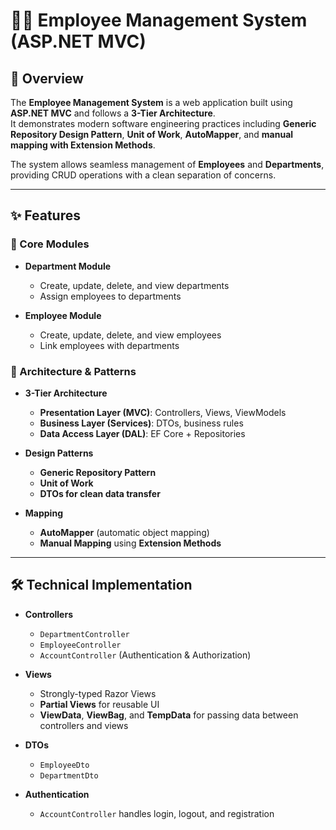 # 👨‍💼 Employee Management System (ASP.NET MVC)

## 📌 Overview
The **Employee Management System** is a web application built using **ASP.NET MVC** and follows a **3-Tier Architecture**.  
It demonstrates modern software engineering practices including **Generic Repository Design Pattern**, **Unit of Work**, **AutoMapper**, and **manual mapping with Extension Methods**.  

The system allows seamless management of **Employees** and **Departments**, providing CRUD operations with a clean separation of concerns.

---

## ✨ Features
### 🔹 Core Modules
- **Department Module**
  - Create, update, delete, and view departments
  - Assign employees to departments

- **Employee Module**
  - Create, update, delete, and view employees
  - Link employees with departments

### 🔹 Architecture & Patterns
- **3-Tier Architecture**
  - **Presentation Layer (MVC)**: Controllers, Views, ViewModels
  - **Business Layer (Services)**: DTOs, business rules
  - **Data Access Layer (DAL)**: EF Core + Repositories

- **Design Patterns**
  - **Generic Repository Pattern**
  - **Unit of Work**
  - **DTOs for clean data transfer**

- **Mapping**
  - **AutoMapper** (automatic object mapping)
  - **Manual Mapping** using **Extension Methods**

---

## 🛠️ Technical Implementation
- **Controllers**
  - `DepartmentController`
  - `EmployeeController`
  - `AccountController` (Authentication & Authorization)

- **Views**
  - Strongly-typed Razor Views
  - **Partial Views** for reusable UI
  - **ViewData**, **ViewBag**, and **TempData** for passing data between controllers and views

- **DTOs**
  - `EmployeeDto`
  - `DepartmentDto`

- **Authentication**
  - `AccountController` handles login, logout, and registration

